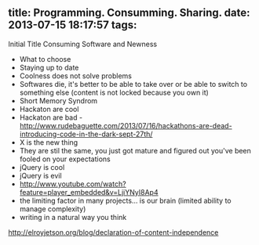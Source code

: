 title: Programming. Consumming. Sharing.
date: 2013-07-15 18:17:57
tags:
---

Initial Title
 Consuming Software and Newness

* What to choose
* Staying up to date
* Coolness does not solve problems
* Softwares die, it's better to be able to take over or be able to switch to something else (content is not locked because you own it)
* Short Memory Syndrom
 * Hackaton are cool
 * Hackaton are bad - http://www.rudebaguette.com/2013/07/16/hackathons-are-dead-introducing-code-in-the-dark-sept-27th/
 * X is the new thing
 * They are stil the same, you just got mature and figured out you've been fooled on your expectations
 * jQuery is cool
 * jQuery is evil
* http://www.youtube.com/watch?feature=player_embedded&v=LjiYNyI8Ap4
 * the limiting factor in many projects… is our brain (limited ability to manage complexity)
 * writing in a natural way you think

http://elroyjetson.org/blog/declaration-of-content-independence
